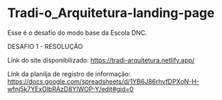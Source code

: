 # Tradi-o_Arquitetura-landing-page
Esse é o desafio do modo base da Escola DNC.


DESAFIO 1 - RESOLUÇÃO

Link do site disponibilizado: https://tradi-arquitetura.netlify.app/

Link da planilja de registro de informação: https://docs.google.com/spreadsheets/d/1YB6J86rhvfDPXoN-H-wfnj5k7YExOlbRAzD8YlWOP-Y/edit#gid=0
